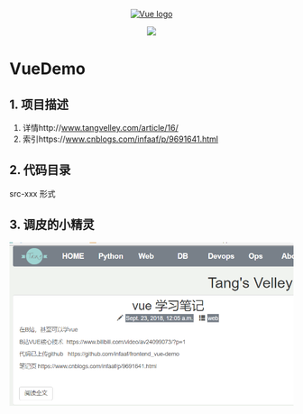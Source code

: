 <p align="center"><a href="https://vuejs.org" target="_blank" rel="noopener noreferrer"><img width="100" src="https://vuejs.org/images/logo.png" alt="Vue logo"></a></p>

<p align="center">
  <img src="https://img.shields.io/badge/size-125Mb-brightgreen.svg" ale="fileSize">
</p>

# VueDemo
## 1. 项目描述
1. 详情http://www.tangvelley.com/article/16/
2. 索引https://www.cnblogs.com/infaaf/p/9691641.html

## 2. 代码目录
src-xxx 形式


## 3. 调皮的小精灵
![image](https://github.com/infaaf/frontend_vue-demo/blob/master/p1.png)  